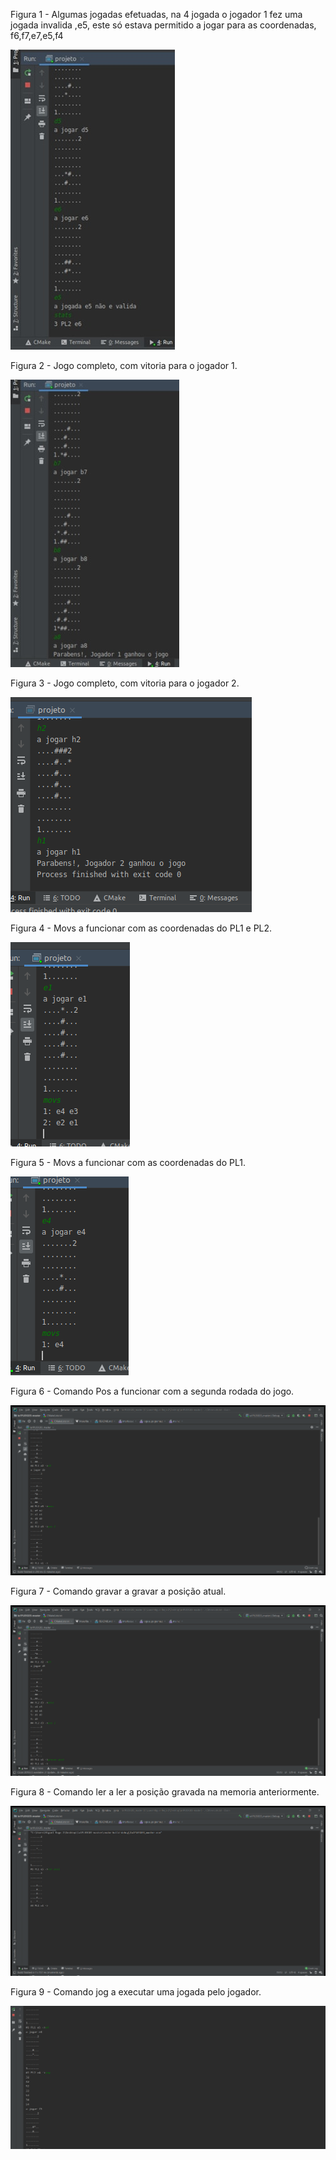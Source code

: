 

Figura 1 - Algumas jogadas efetuadas, na 4 jogada o jogador 1 fez uma jogada invalida ,e5, este só estava permitido a jogar para as coordenadas, f6,f7,e7,e5,f4

![](Imagens/figura2.png)

Figura 2 - Jogo completo, com vitoria para o jogador 1.

![](Imagens/figura3.png)

Figura 3 - Jogo completo, com vitoria para o jogador 2.

![](Imagens/figura4.png)

Figura 4 - Movs a funcionar com as coordenadas do PL1 e PL2.

![](Imagens/figura5.png)

Figura 5 - Movs a funcionar com as coordenadas do PL1.

![](Imagens/figura6.png)

Figura 6 - Comando Pos a funcionar com a segunda rodada do jogo.

![](Imagens/figura7.png)

Figura 7 - Comando gravar a gravar a posição atual.

![](Imagens/figura8.png)

Figura 8 - Comando ler a ler a posição gravada na memoria anteriormente.

![](Imagens/figura9.png)

Figura 9 - Comando jog a executar uma jogada pelo jogador.

![](Imagens/figura10.png)

